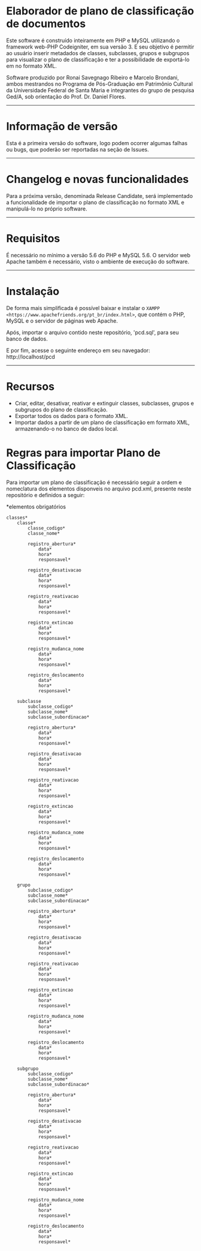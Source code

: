 
# Elaborador de plano de classificação de documentos


Este software é construído inteiramente em PHP e MySQL utilizando o framework web-PHP Codeigniter, em sua versão 3.
E seu objetivo é permitir ao usuário inserir metadados de classes, subclasses, grupos e subgrupos
para visualizar o plano de classificação e ter a possibilidade de exportá-lo em no formato XML.

Software produzido por Ronai Savegnago Ribeiro e Marcelo Brondani, ambos mestrandos no Programa 
de Pós-Graduação em Patrimônio Cultural da Universidade Federal de Santa Maria e integrantes do
grupo de pesquisa Ged/A, sob orientação do Prof. Dr. Daniel Flores.

*******************
# Informação de versão

Esta é a primeira versão do software, logo podem ocorrer algumas falhas ou bugs, que poderão ser reportadas
na seção de Issues.

**************************
# Changelog e novas funcionalidades

Para a próxima versão, denominada Release Candidate, será implementado a funcionalidade de importar o plano de classificação
no formato XML e manipulá-lo no próprio software.

*******************
# Requisitos

É necessário no mínimo a versão 5.6 do PHP e MySQL 5.6.
O servidor web Apache também é necessário, visto o ambiente de execução do software.

************
# Instalação

De forma mais simplificada é possível baixar e instalar o `XAMPP <https://www.apachefriends.org/pt_br/index.html>`,
que contém o PHP, MySQL e o servidor de páginas web Apache.

Após, importar o arquivo contido neste repositório, 'pcd.sql', para seu banco de dados.

E por fim, acesse o seguinte endereço em seu navegador: http://localhost/pcd

*********
# Recursos

- Criar, editar, desativar, reativar e extinguir classes, subclasses, grupos e subgrupos do plano de classificação.
- Exportar todos os dados para o formato XML.
- Importar dados a partir de um plano de classificação em formato XML, armazenando-o no banco de dados local.

# Regras para importar Plano de Classificação

Para importar um plano de classificação é necessário seguir a ordem e nomeclatura dos elementos disponveis no arquivo pcd.xml, presente neste repositório e definidos a seguir: 

*elementos obrigatórios

	classes*
		classe*
			classe_codigo*
			classe_nome*

			registro_abertura*
				data*
				hora*
				responsavel*

			registro_desativacao
				data*
				hora*
				responsavel*

			registro_reativacao
				data*
				hora*
				responsavel*

			registro_extincao
				data*
				hora*
				responsavel*

			registro_mudanca_nome
				data*
				hora*
				responsavel*

			registro_deslocamento
				data*
				hora*
				responsavel*

		subclasse
			subclasse_codigo*
			subclasse_nome*
			subclasse_subordinacao*

			registro_abertura*
				data*
				hora*
				responsavel*

			registro_desativacao
				data*
				hora*
				responsavel*

			registro_reativacao
				data*
				hora*
				responsavel*

			registro_extincao
				data*
				hora*
				responsavel*

			registro_mudanca_nome
				data*
				hora*
				responsavel*

			registro_deslocamento
				data*
				hora*
				responsavel*

		grupo
			subclasse_codigo*
			subclasse_nome*
			subclasse_subordinacao*

			registro_abertura*
				data*
				hora*
				responsavel*

			registro_desativacao
				data*
				hora*
				responsavel*

			registro_reativacao
				data*
				hora*
				responsavel*

			registro_extincao
				data*
				hora*
				responsavel*

			registro_mudanca_nome
				data*
				hora*
				responsavel*

			registro_deslocamento
				data*
				hora*
				responsavel*

		subgrupo
			subclasse_codigo*
			subclasse_nome*
			subclasse_subordinacao*

			registro_abertura*
				data*
				hora*
				responsavel*

			registro_desativacao
				data*
				hora*
				responsavel*

			registro_reativacao
				data*
				hora*
				responsavel*

			registro_extincao
				data*
				hora*
				responsavel*

			registro_mudanca_nome
				data*
				hora*
				responsavel*

			registro_deslocamento
				data*
				hora*
				responsavel*

